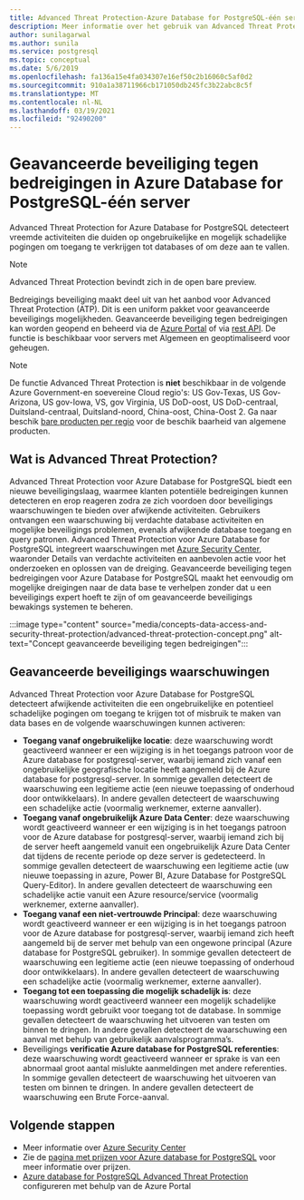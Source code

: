 ```yaml
---
title: Advanced Threat Protection-Azure Database for PostgreSQL-één server
description: Meer informatie over het gebruik van Advanced Threat Protection voor het detecteren van afwijkende database activiteiten die duiden op mogelijke beveiligings Risico's voor de data base.
author: sunilagarwal
ms.author: sunila
ms.service: postgresql
ms.topic: conceptual
ms.date: 5/6/2019
ms.openlocfilehash: fa136a15e4fa034307e16ef50c2b16060c5af0d2
ms.sourcegitcommit: 910a1a38711966cb171050db245fc3b22abc8c5f
ms.translationtype: MT
ms.contentlocale: nl-NL
ms.lasthandoff: 03/19/2021
ms.locfileid: "92490200"
---
```

# <a name="advanced-threat-protection-in-azure-database-for-postgresql---single-server"></a>Geavanceerde beveiliging tegen bedreigingen in Azure Database for PostgreSQL-één server

Advanced Threat Protection for Azure Database for PostgreSQL detecteert vreemde activiteiten die duiden op ongebruikelijke en mogelijk schadelijke pogingen om toegang te verkrijgen tot databases of om deze aan te vallen.

> [!NOTE]
> Advanced Threat Protection bevindt zich in de open bare preview.

Bedreigings beveiliging maakt deel uit van het aanbod voor Advanced Threat Protection (ATP). Dit is een uniform pakket voor geavanceerde beveiligings mogelijkheden. Geavanceerde beveiliging tegen bedreigingen kan worden geopend en beheerd via de [Azure Portal](https://portal.azure.com) of via [rest API](/rest/api/postgresql). De functie is beschikbaar voor servers met Algemeen en geoptimaliseerd voor geheugen.

> [!NOTE]
> De functie Advanced Threat Protection is **niet** beschikbaar in de volgende Azure Government-en soevereine Cloud regio's: US Gov-Texas, US Gov-Arizona, US gov-Iowa, VS, gov Virginia, US DoD-oost, US DoD-centraal, Duitsland-centraal, Duitsland-noord, China-oost, China-Oost 2. Ga naar beschik [bare producten per regio](https://azure.microsoft.com/global-infrastructure/services/) voor de beschik baarheid van algemene producten.

## <a name="what-is-advanced-threat-protection"></a>Wat is Advanced Threat Protection?

Advanced Threat Protection voor Azure Database for PostgreSQL biedt een nieuwe beveiligingslaag, waarmee klanten potentiële bedreigingen kunnen detecteren en erop reageren zodra ze zich voordoen door beveiligings waarschuwingen te bieden over afwijkende activiteiten. Gebruikers ontvangen een waarschuwing bij verdachte database activiteiten en mogelijke beveiligings problemen, evenals afwijkende database toegang en query patronen. Advanced Threat Protection voor Azure Database for PostgreSQL integreert waarschuwingen met [Azure Security Center](https://azure.microsoft.com/services/security-center/), waaronder Details van verdachte activiteiten en aanbevolen actie voor het onderzoeken en oplossen van de dreiging. Geavanceerde beveiliging tegen bedreigingen voor Azure Database for PostgreSQL maakt het eenvoudig om mogelijke dreigingen naar de data base te verhelpen zonder dat u een beveiligings expert hoeft te zijn of om geavanceerde beveiligings bewakings systemen te beheren. 

:::image type="content" source="media/concepts-data-access-and-security-threat-protection/advanced-threat-protection-concept.png" alt-text="Concept geavanceerde beveiliging tegen bedreigingen":::

## <a name="advanced-threat-protection-alerts"></a>Geavanceerde beveiligings waarschuwingen 
Advanced Threat Protection voor Azure Database for PostgreSQL detecteert afwijkende activiteiten die een ongebruikelijke en potentieel schadelijke pogingen om toegang te krijgen tot of misbruik te maken van data bases en de volgende waarschuwingen kunnen activeren:
- **Toegang vanaf ongebruikelijke locatie**: deze waarschuwing wordt geactiveerd wanneer er een wijziging is in het toegangs patroon voor de Azure database for postgresql-server, waarbij iemand zich vanaf een ongebruikelijke geografische locatie heeft aangemeld bij de Azure database for postgresql-server. In sommige gevallen detecteert de waarschuwing een legitieme actie (een nieuwe toepassing of onderhoud door ontwikkelaars). In andere gevallen detecteert de waarschuwing een schadelijke actie (voormalig werknemer, externe aanvaller).
- **Toegang vanaf ongebruikelijk Azure Data Center**: deze waarschuwing wordt geactiveerd wanneer er een wijziging is in het toegangs patroon voor de Azure database for postgresql-server, waarbij iemand zich bij de server heeft aangemeld vanuit een ongebruikelijk Azure Data Center dat tijdens de recente periode op deze server is gedetecteerd. In sommige gevallen detecteert de waarschuwing een legitieme actie (uw nieuwe toepassing in azure, Power BI, Azure Database for PostgreSQL Query-Editor). In andere gevallen detecteert de waarschuwing een schadelijke actie vanuit een Azure resource/service (voormalig werknemer, externe aanvaller).
- **Toegang vanaf een niet-vertrouwde Principal**: deze waarschuwing wordt geactiveerd wanneer er een wijziging is in het toegangs patroon voor de Azure database for postgresql-server, waarbij iemand zich heeft aangemeld bij de server met behulp van een ongewone principal (Azure database for PostgreSQL gebruiker). In sommige gevallen detecteert de waarschuwing een legitieme actie (een nieuwe toepassing of onderhoud door ontwikkelaars). In andere gevallen detecteert de waarschuwing een schadelijke actie (voormalig werknemer, externe aanvaller).
- **Toegang tot een toepassing die mogelijk schadelijk is**: deze waarschuwing wordt geactiveerd wanneer een mogelijk schadelijke toepassing wordt gebruikt voor toegang tot de database. In sommige gevallen detecteert de waarschuwing het uitvoeren van testen om binnen te dringen. In andere gevallen detecteert de waarschuwing een aanval met behulp van gebruikelijk aanvalsprogramma’s.
- Beveiligings **verificatie Azure database for PostgreSQL referenties**: deze waarschuwing wordt geactiveerd wanneer er sprake is van een abnormaal groot aantal mislukte aanmeldingen met andere referenties. In sommige gevallen detecteert de waarschuwing het uitvoeren van testen om binnen te dringen. In andere gevallen detecteert de waarschuwing een Brute Force-aanval.

## <a name="next-steps"></a>Volgende stappen

* Meer informatie over [Azure Security Center](../security-center/security-center-introduction.md)
* Zie de [pagina met prijzen voor Azure database for PostgreSQL](https://azure.microsoft.com/pricing/details/postgresql/) voor meer informatie over prijzen. 
* [Azure database for PostgreSQL Advanced Threat Protection](howto-database-threat-protection-portal.md) configureren met behulp van de Azure Portal
